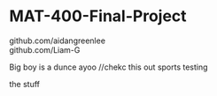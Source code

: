 # MAT-400-Final-Project

github.com/aidangreenlee  
github.com/Liam-G

Big boy is a dunce
ayoo
//chekc this out
sports
testing




the stuff